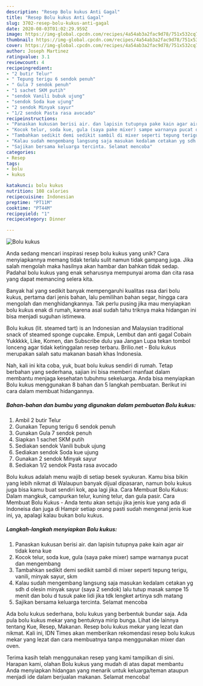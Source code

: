 ```yaml
---
description: "Resep Bolu kukus Anti Gagal"
title: "Resep Bolu kukus Anti Gagal"
slug: 3702-resep-bolu-kukus-anti-gagal
date: 2020-08-03T01:02:29.959Z
image: https://img-global.cpcdn.com/recipes/4a54ab3a2fac9d78/751x532cq70/bolu-kukus-foto-resep-utama.jpg
thumbnail: https://img-global.cpcdn.com/recipes/4a54ab3a2fac9d78/751x532cq70/bolu-kukus-foto-resep-utama.jpg
cover: https://img-global.cpcdn.com/recipes/4a54ab3a2fac9d78/751x532cq70/bolu-kukus-foto-resep-utama.jpg
author: Joseph Martinez
ratingvalue: 3.1
reviewcount: 4
recipeingredient:
- "2 butir Telur"
- " Tepung terigu 6 sendok penuh"
- " Gula 7 sendok penuh"
- "1 sachet SKM putih"
- "sendok Vanili bubuk ujung"
- "sendok Soda kue ujung"
- "2 sendok Minyak sayur"
- "1/2 sendok Pasta rasa avocado"
recipeinstructions:
- "Panaskan kukusan berisi air. dan lapisin tutupnya pake kain agar air tidak kena kue"
- "Kocok telur, soda kue, gula (saya pake mixer) sampe warnanya pucat dan mengembang"
- "Tambahkan sedikit demi sedikit sambil di mixer seperti tepung terigu, vanili, minyak sayur, skm"
- "Kalau sudah mengembang langsung saja masukan kedalam cetakan yg sdh d olesin minyak sayur (saya 2 sendok) lalu tutup masak sampe 15 menit dan bolu d tusuk pake lidi jika tdk lengket artinya sdh matang"
- "Sajikan bersama keluarga tercinta. Selamat mencoba"
categories:
- Resep
tags:
- bolu
- kukus

katakunci: bolu kukus 
nutrition: 108 calories
recipecuisine: Indonesian
preptime: "PT11M"
cooktime: "PT44M"
recipeyield: "1"
recipecategory: Dinner

---
```



![Bolu kukus](https://img-global.cpcdn.com/recipes/4a54ab3a2fac9d78/751x532cq70/bolu-kukus-foto-resep-utama.jpg)

Anda sedang mencari inspirasi resep bolu kukus yang unik? Cara menyiapkannya memang tidak terlalu sulit namun tidak gampang juga. Jika salah mengolah maka hasilnya akan hambar dan bahkan tidak sedap. Padahal bolu kukus yang enak seharusnya mempunyai aroma dan cita rasa yang dapat memancing selera kita.

Banyak hal yang sedikit banyak mempengaruhi kualitas rasa dari bolu kukus, pertama dari jenis bahan, lalu pemilihan bahan segar, hingga cara mengolah dan menghidangkannya. Tak perlu pusing jika mau menyiapkan bolu kukus enak di rumah, karena asal sudah tahu triknya maka hidangan ini bisa menjadi suguhan istimewa.

Bolu kukus (lit. steamed tart) is an Indonesian and Malaysian traditional snack of steamed sponge cupcake. Empuk, Lembut dan anti gagal Cobain Yukkkkk, Like, Komen, dan Subscribe dulu yaa Jangan Lupa tekan tombol lonceng agar tidak ketinggalan resep terbaru. Brilio.net - Bolu kukus merupakan salah satu makanan basah khas Indonesia.


Nah, kali ini kita coba, yuk, buat bolu kukus sendiri di rumah. Tetap berbahan yang sederhana, sajian ini bisa memberi manfaat dalam membantu menjaga kesehatan tubuhmu sekeluarga. Anda bisa menyiapkan Bolu kukus menggunakan 8 bahan dan 5 langkah pembuatan. Berikut ini cara dalam membuat hidangannya.

<!--inarticleads1-->

##### Bahan-bahan dan bumbu yang digunakan dalam pembuatan Bolu kukus:

1. Ambil 2 butir Telur
1. Gunakan  Tepung terigu 6 sendok penuh
1. Gunakan  Gula 7 sendok penuh
1. Siapkan 1 sachet SKM putih
1. Sediakan sendok Vanili bubuk ujung
1. Sediakan sendok Soda kue ujung
1. Gunakan 2 sendok Minyak sayur
1. Sediakan 1/2 sendok Pasta rasa avocado


Bolu kukus adalah menu wajib di setiap besek syukuran. Kamu bisa bikin yang lebih nikmat di Walaupun banyak dijual dipasaran, namun bolu kukus juga bisa kamu buat sendiri kok, apa lagi jika. Cara Membuat Bolu Kukus: Dalam mangkuk, campurkan telur, kuning telur, dan gula pasir. Cara Membuat Bolu Kukus - Anda tentu akan setuju jika jenis kue yang ada di Indoneisa dan juga di Hampir setiap orang pasti sudah mengenal jenis kue ini, ya, apalagi kalau bukan bolu kukus. 

<!--inarticleads2-->

##### Langkah-langkah menyiapkan Bolu kukus:

1. Panaskan kukusan berisi air. dan lapisin tutupnya pake kain agar air tidak kena kue
1. Kocok telur, soda kue, gula (saya pake mixer) sampe warnanya pucat dan mengembang
1. Tambahkan sedikit demi sedikit sambil di mixer seperti tepung terigu, vanili, minyak sayur, skm
1. Kalau sudah mengembang langsung saja masukan kedalam cetakan yg sdh d olesin minyak sayur (saya 2 sendok) lalu tutup masak sampe 15 menit dan bolu d tusuk pake lidi jika tdk lengket artinya sdh matang
1. Sajikan bersama keluarga tercinta. Selamat mencoba


Ada bolu kukus sederhana, bolu kukus yang berbentuk bundar saja. Ada pula bolu kukus mekar yang bentuknya mirip bunga. Lihat ide lainnya tentang Kue, Resep, Makanan. Resep bolu kukus mekar yang lezat dan nikmat. Kali ini, IDN Times akan memberikan rekomendasi resep bolu kukus mekar yang lezat dan cara membuatnya tanpa menggunakan mixer dan oven. 

Terima kasih telah menggunakan resep yang kami tampilkan di sini. Harapan kami, olahan Bolu kukus yang mudah di atas dapat membantu Anda menyiapkan hidangan yang menarik untuk keluarga/teman ataupun menjadi ide dalam berjualan makanan. Selamat mencoba!
